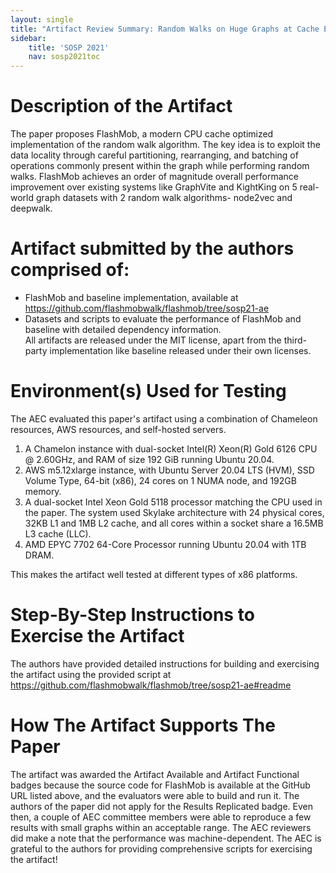 ```yaml
---
layout: single
title: "Artifact Review Summary: Random Walks on Huge Graphs at Cache Efficiency"
sidebar:
    title: 'SOSP 2021'
    nav: sosp2021toc
---
```


# Description of the Artifact
The paper proposes FlashMob, a modern CPU cache optimized implementation of the random walk algorithm. The key idea is to exploit the data locality through careful partitioning, rearranging, and batching of operations commonly present within the graph while performing random walks.  FlashMob achieves an order of magnitude overall performance improvement over existing systems like GraphVite and KightKing on 5 real-world graph datasets with 2 random walk algorithms- node2vec and deepwalk.

# Artifact submitted by the authors comprised of:
* FlashMob and baseline implementation, available at <https://github.com/flashmobwalk/flashmob/tree/sosp21-ae>
* Datasets and scripts to evaluate the performance of FlashMob and baseline with detailed dependency information.  
All artifacts are released under the MIT license, apart from the third-party implementation like baseline released under their own licenses.

# Environment(s) Used for Testing
The AEC evaluated this paper's artifact using a combination of Chameleon resources, AWS resources, and self-hosted servers.  
1. A Chamelon instance with dual-socket Intel(R) Xeon(R) Gold 6126 CPU @ 2.60GHz, and RAM of size 192 GiB running  Ubuntu 20.04.
2. AWS m5.12xlarge instance, with Ubuntu Server 20.04 LTS (HVM), SSD Volume Type, 64-bit (x86), 24 cores on 1 NUMA node, and 192GB memory.
3. A dual-socket Intel Xeon Gold 5118 processor matching the CPU used in the paper. The system used Skylake architecture with 24 physical cores, 32KB L1 and 1MB L2 cache, and all cores within a socket share a 16.5MB L3 cache (LLC).
4. AMD EPYC 7702 64-Core Processor running Ubuntu 20.04 with 1TB DRAM.

This makes the artifact well tested at different types of x86 platforms.  

# Step-By-Step Instructions to Exercise the Artifact
The authors have provided detailed instructions for building and exercising the artifact using the provided script at <https://github.com/flashmobwalk/flashmob/tree/sosp21-ae#readme>

# How The Artifact Supports The Paper
The artifact was awarded the Artifact Available and Artifact Functional badges because the source code for FlashMob is available at the GitHub URL listed above, and the evaluators were able to build and run it. The authors of the paper did not apply for the Results Replicated badge. Even then, a couple of AEC committee members were able to reproduce a few results with small graphs within an acceptable range. The AEC reviewers did make a note that the performance was machine-dependent.  The AEC is grateful to the authors for providing comprehensive scripts for exercising the artifact!
